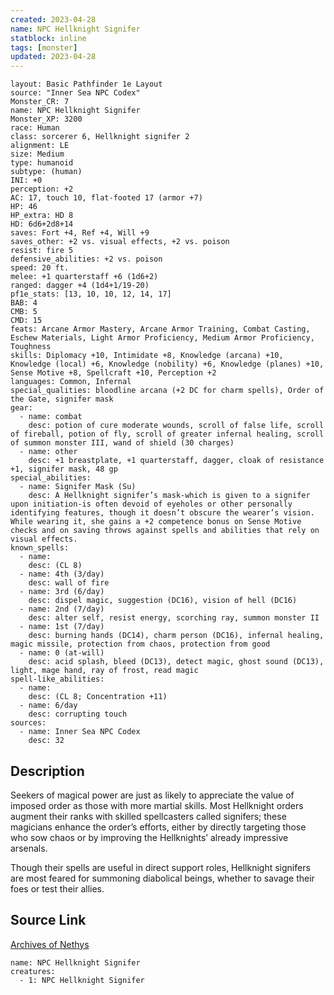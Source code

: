 ```yaml
---
created: 2023-04-28
name: NPC Hellknight Signifer
statblock: inline
tags: [monster]
updated: 2023-04-28
---
```

```statblock
layout: Basic Pathfinder 1e Layout
source: "Inner Sea NPC Codex"
Monster_CR: 7
name: NPC Hellknight Signifer
Monster_XP: 3200
race: Human
class: sorcerer 6, Hellknight signifer 2
alignment: LE
size: Medium
type: humanoid
subtype: (human)
INI: +0
perception: +2
AC: 17, touch 10, flat-footed 17 (armor +7)
HP: 46
HP_extra: HD 8
HD: 6d6+2d8+14
saves: Fort +4, Ref +4, Will +9
saves_other: +2 vs. visual effects, +2 vs. poison
resist: fire 5
defensive_abilities: +2 vs. poison
speed: 20 ft.
melee: +1 quarterstaff +6 (1d6+2)
ranged: dagger +4 (1d4+1/19-20)
pf1e_stats: [13, 10, 10, 12, 14, 17]
BAB: 4
CMB: 5
CMD: 15
feats: Arcane Armor Mastery, Arcane Armor Training, Combat Casting, Eschew Materials, Light Armor Proficiency, Medium Armor Proficiency, Toughness
skills: Diplomacy +10, Intimidate +8, Knowledge (arcana) +10, Knowledge (local) +6, Knowledge (nobility) +6, Knowledge (planes) +10, Sense Motive +8, Spellcraft +10, Perception +2
languages: Common, Infernal
special_qualities: bloodline arcana (+2 DC for charm spells), Order of the Gate, signifer mask
gear:
  - name: combat
    desc: potion of cure moderate wounds, scroll of false life, scroll of fireball, potion of fly, scroll of greater infernal healing, scroll of summon monster III, wand of shield (30 charges)
  - name: other
    desc: +1 breastplate, +1 quarterstaff, dagger, cloak of resistance +1, signifer mask, 48 gp
special_abilities:
  - name: Signifer Mask (Su)
    desc: A Hellknight signifer’s mask-which is given to a signifer upon initiation-is often devoid of eyeholes or other personally identifying features, though it doesn’t obscure the wearer’s vision. While wearing it, she gains a +2 competence bonus on Sense Motive checks and on saving throws against spells and abilities that rely on visual effects.
known_spells:
  - name:
    desc: (CL 8)
  - name: 4th (3/day)
    desc: wall of fire
  - name: 3rd (6/day)
    desc: dispel magic, suggestion (DC16), vision of hell (DC16)
  - name: 2nd (7/day)
    desc: alter self, resist energy, scorching ray, summon monster II
  - name: 1st (7/day)
    desc: burning hands (DC14), charm person (DC16), infernal healing, magic missile, protection from chaos, protection from good
  - name: 0 (at-will)
    desc: acid splash, bleed (DC13), detect magic, ghost sound (DC13), light, mage hand, ray of frost, read magic
spell-like_abilities:
  - name:
    desc: (CL 8; Concentration +11)
  - name: 6/day
    desc: corrupting touch
sources:
  - name: Inner Sea NPC Codex
    desc: 32
```
## Description
Seekers of magical power are just as likely to appreciate the value of imposed order as those with more martial skills. Most Hellknight orders augment their ranks with skilled spellcasters called signifers; these magicians enhance the order’s efforts, either by directly targeting those who sow chaos or by improving the Hellknights’ already impressive arsenals.

Though their spells are useful in direct support roles, Hellknight signifers are most feared for summoning diabolical beings, whether to savage their foes or test their allies.
## Source Link
[Archives of Nethys](https://aonprd.com/NPCDisplay.aspx?ItemName=Hellknight%20Signifer)
```encounter-table
name: NPC Hellknight Signifer
creatures:
  - 1: NPC Hellknight Signifer
```

